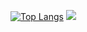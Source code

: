 [![Top Langs](https://github-readme-stats.vercel.app/api/top-langs/?username=z9956&hide=html,css,scss&layout=compact)](https://github.com/anuraghazra/github-readme-stats)
<img src="https://github-readme-stats.vercel.app/api?username=z9956&show_icons=true&icon_color=805AD5&text_color=718096&bg_color=ffffff&hide_title=true" />
